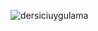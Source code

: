 ![dersiciuygulama](https://github.com/erkanercann/Neos-Odevler/assets/126410424/1a694573-a539-470e-9088-eb08565fa62f)
